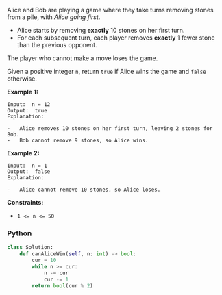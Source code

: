 Alice and Bob are playing a game where they take turns removing stones from a pile, with  _Alice going first_.

- Alice starts by removing  **exactly**  10 stones on her first turn.
- For each subsequent turn, each player removes  **exactly**  1 fewer stone than the previous opponent.

The player who cannot make a move loses the game.

Given a positive integer  `n`, return  `true`  if Alice wins the game and  `false`  otherwise.

**Example 1:**

```
Input:  n = 12
Output:  true
Explanation:

-   Alice removes 10 stones on her first turn, leaving 2 stones for Bob.
-   Bob cannot remove 9 stones, so Alice wins.
```

**Example 2:**

```
Input:  n = 1
Output:  false
Explanation:

-   Alice cannot remove 10 stones, so Alice loses.
```

**Constraints:**

- `1 <= n <= 50`

### Python

```python
class Solution:
    def canAliceWin(self, n: int) -> bool:
        cur = 10
        while n >= cur:
            n -= cur
            cur -= 1
        return bool(cur % 2)
```